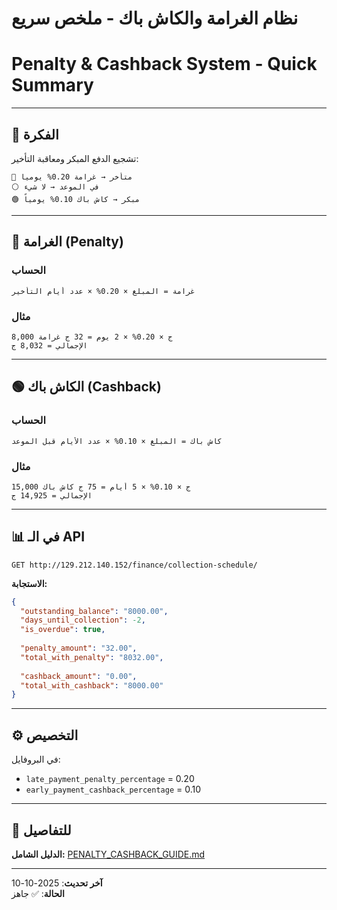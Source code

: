 # نظام الغرامة والكاش باك - ملخص سريع
# Penalty & Cashback System - Quick Summary

---

## 🎯 الفكرة

تشجيع الدفع المبكر ومعاقبة التأخير:

```
🔴 متأخر → غرامة 0.20% يومياً
⚪ في الموعد → لا شيء
🟢 مبكر → كاش باك 0.10% يومياً
```

---

## 🔴 الغرامة (Penalty)

### الحساب

```
غرامة = المبلغ × 0.20% × عدد أيام التأخير
```

### مثال

```
8,000 ج × 0.20% × 2 يوم = 32 ج غرامة
الإجمالي = 8,032 ج
```

---

## 🟢 الكاش باك (Cashback)

### الحساب

```
كاش باك = المبلغ × 0.10% × عدد الأيام قبل الموعد
```

### مثال

```
15,000 ج × 0.10% × 5 أيام = 75 ج كاش باك
الإجمالي = 14,925 ج
```

---

## 📊 في الـ API

```http
GET http://129.212.140.152/finance/collection-schedule/
```

**الاستجابة:**
```json
{
  "outstanding_balance": "8000.00",
  "days_until_collection": -2,
  "is_overdue": true,
  
  "penalty_amount": "32.00",
  "total_with_penalty": "8032.00",
  
  "cashback_amount": "0.00",
  "total_with_cashback": "8000.00"
}
```

---

## ⚙️ التخصيص

في البروفايل:
- `late_payment_penalty_percentage` = 0.20
- `early_payment_cashback_percentage` = 0.10

---

## 📖 للتفاصيل

**الدليل الشامل:** [PENALTY_CASHBACK_GUIDE.md](./PENALTY_CASHBACK_GUIDE.md)

---

**آخر تحديث**: 2025-10-10  
**الحالة**: ✅ جاهز

